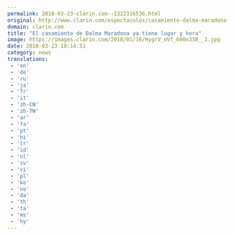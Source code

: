 ```yaml
---
permalink: 2018-03-23-clarin.com--1322316536.html
original: http://www.clarin.com/espectaculos/casamiento-dalma-maradona-lugar-hora_0_rJLTOhG5G.html
domain: clarin.com
title: "El casamiento de Dalma Maradona ya tiene lugar y hora"
image: https://images.clarin.com/2018/01/16/HygrV_oVf_600x338__1.jpg
date: 2018-03-23 18:14:51
category: news
translations: 
 - 'en'
 - 'de'
 - 'ru'
 - 'ja'
 - 'fr'
 - 'it'
 - 'zh-CN'
 - 'zh-TW'
 - 'ar'
 - 'fa'
 - 'pt'
 - 'hi'
 - 'tr'
 - 'id'
 - 'nl'
 - 'sv'
 - 'vi'
 - 'pl'
 - 'ko'
 - 'no'
 - 'da'
 - 'th'
 - 'ta'
 - 'ms'
 - 'hy'
---
```


